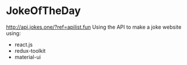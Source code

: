 # JokeOfTheDay
http://api.jokes.one/?ref=apilist.fun
Using the API to make a joke website using:
- react.js
- redux-toolkit
- material-ui

